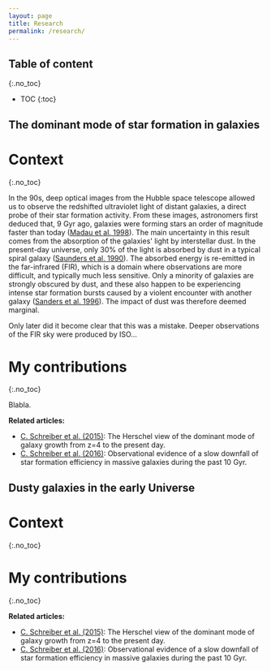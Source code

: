 ```yaml
---
layout: page
title: Research
permalink: /research/
---
```


## Table of content
{:.no_toc}

* TOC
{:toc}

## The dominant mode of star formation in galaxies

# Context
{:.no_toc}

In the 90s, deep optical images from the Hubble space telescope allowed us to observe the redshifted ultraviolet light of distant galaxies, a direct probe of their star formation activity. From these images, astronomers first deduced that, 9 Gyr ago, galaxies were forming stars an order of magnitude faster than today ([Madau et al. 1998](http://adsabs.harvard.edu/abs/1998ApJ...498..106M)). The main uncertainty in this result comes from the absorption of the galaxies' light by interstellar dust. In the present-day universe, only 30% of the light is absorbed by dust in a typical spiral galaxy ([Saunders et al. 1990](http://adsabs.harvard.edu/abs/1990MNRAS.242..318S)). The absorbed energy is re-emitted in the far-infrared (FIR), which is a domain where observations are more difficult, and typically much less sensitive. Only a minority of galaxies are strongly obscured by dust, and these also happen to be experiencing intense star formation bursts caused by a violent encounter with another galaxy ([Sanders et al. 1996](http://adsabs.harvard.edu/abs/1996ARA%26A..34..749S)). The impact of dust was therefore deemed marginal.

Only later did it become clear that this was a mistake. Deeper observations of the FIR sky were produced by ISO...

# My contributions
{:.no_toc}

Blabla.

__Related articles:__

- [C. Schreiber et al. (2015)](http://adsabs.harvard.edu/abs/2015A%26A...575A..74S): The Herschel view of the dominant mode of galaxy growth from z=4 to the present day.
- [C. Schreiber et al. (2016)](http://adsabs.harvard.edu/abs/2016A%26A...589A..35S): Observational evidence of a slow downfall of star formation efficiency in massive galaxies during the past 10 Gyr.

## Dusty galaxies in the early Universe

# Context
{:.no_toc}

# My contributions
{:.no_toc}

__Related articles:__

- [C. Schreiber et al. (2015)](http://adsabs.harvard.edu/abs/2015A%26A...575A..74S): The Herschel view of the dominant mode of galaxy growth from z=4 to the present day.
- [C. Schreiber et al. (2016)](http://adsabs.harvard.edu/abs/2016A%26A...589A..35S): Observational evidence of a slow downfall of star formation efficiency in massive galaxies during the past 10 Gyr.
